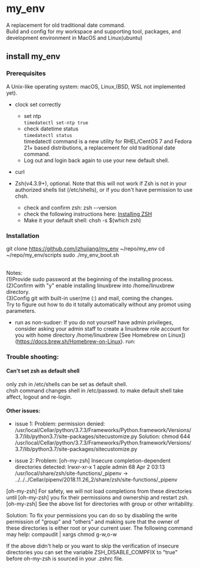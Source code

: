 # my_env

A replacement for old traditional date command. <br>
Build and config for my workspace and supporting tool, packages,
and development environment in MacOS and Linux(ubuntu)

## install my_env

### Prerequisites

A Unix-like operating system: macOS, Linux,(BSD, WSL not implemented yet).

+ clock set correctly
  + set ntp <br>
  `timedatectl set-ntp true`<br>
  + check datetime status<br>
  `timedatectl status`<br>
  timedatectl command is a new utility for RHEL/CentOS 7 and Fedora 21+ based distributions,
  a replacement for old traditional date command.
  + Log out and login back again to use your new default shell.

+ curl

+ Zsh(v4.3.9+), optional.
Note that this will not work if Zsh is not in your authorized shells list (/etc/shells),
or if you don't have permission to use chsh.
  + check and confirm zsh: zsh --version
  + check the following instructions here: [Installing ZSH](https://github.com/ohmyzsh/ohmyzsh/wiki/Installing-ZSH)
  + Make it your default shell: chsh -s $(which zsh)<br>

### Installation

  git clone https://github.com/izhujiang/my_env ~/repo/my_env
  cd ~/repo/my_env/scripts
  sudo ./my_env_boot.sh

<br>
Notes:<br>
(1)Provide sudo password at the beginning of the installing process.<br>
(2)Confirm with "y" enable installing linuxbrew into /home/linuxbrew directory.<br>
(3)Config git with built-in user(me (:) and mail, coming the changes.<br>
Try to figure out how to do it totally automatically without any promot using parameters.
<br>

+ run as non-sudoer:
If you do not yourself have admin privileges, consider asking your admin staff
to create a linuxbrew role account for you with home directory /home/linuxbrew [See Homebrew on Linux])(https://docs.brew.sh/Homebrew-on-Linux).
run:<br>

### Trouble shooting:

#### Can't set zsh as default shell

only zsh in /etc/shells can be set as default shell.<br>
chsh command changes shell in /etc/passwd. to make default shell take affect, logout and re-login.

#### Other issues:

+ issue 1:
Problem:
permission denied: /usr/local/Cellar/python/3.7.3/Frameworks/Python.framework/Versions/3.7/lib/python3.7/site-packages/sitecustomize.py
Solution:
chmod 644 /usr/local/Cellar/python/3.7.3/Frameworks/Python.framework/Versions/3.7/lib/python3.7/site-packages/sitecustomize.py

+ issue 2:
Problem:
[oh-my-zsh] Insecure completion-dependent directories detected:
lrwxr-xr-x 1 apple admin 68 Apr 2 03:13 /usr/local/share/zsh/site-functions/\_pipenv -> ../../../Cellar/pipenv/2018.11.26_2/share/zsh/site-functions/\_pipenv

[oh-my-zsh] For safety, we will not load completions from these directories until
[oh-my-zsh] you fix their permissions and ownership and restart zsh.
[oh-my-zsh] See the above list for directories with group or other writability.

Solution:
To fix your permissions you can do so by disabling
the write permission of "group" and "others" and making sure that the
owner of these directories is either root or your current user.
The following command may help:
compaudit | xargs chmod g-w,o-w

If the above didn't help or you want to skip the verification of
insecure directories you can set the variable ZSH_DISABLE_COMPFIX to
"true" before oh-my-zsh is sourced in your .zshrc file.
